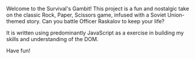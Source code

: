 
Welcome to the Survival's Gambit! This project is a fun and nostalgic take on the classic Rock, Paper, Scissors game, infused with a Soviet Union-themed story. Can you battle Officer Raskalov to keep your life?

It is written using predominantly JavaScript as a exercise in building my skills and understanding of the DOM. 

Have fun!